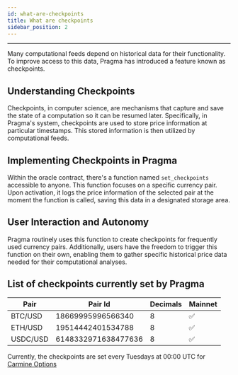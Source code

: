 ```yaml
---
id: what-are-checkpoints
title: What are checkpoints
sidebar_position: 2
---
```


---


Many computational feeds depend on historical data for their functionality. To improve access to this data, Pragma has introduced a feature known as checkpoints.

## Understanding Checkpoints

Checkpoints, in computer science, are mechanisms that capture and save the state of a computation so it can be resumed later. Specifically, in Pragma's system, checkpoints are used to store price information at particular timestamps. This stored information is then utilized by computational feeds.

## Implementing Checkpoints in Pragma

Within the oracle contract, there's a function named `set_checkpoints` accessible to anyone. This function focuses on a specific currency pair. Upon activation, it logs the price information of the selected pair at the moment the function is called, saving this data in a designated storage area.

## User Interaction and Autonomy

Pragma routinely uses this function to create checkpoints for frequently used currency pairs. Additionally, users have the freedom to trigger this function on their own, enabling them to gather specific historical price data needed for their computational analyses.

## List of checkpoints currently set by Pragma

| Pair     | Pair Id | Decimals | Mainnet |
| -------- | ----------- | -------- | ------- |
| BTC/USD      | 18669995996566340     | 8        | ✅      |
| ETH/USD      | 19514442401534788     | 8        | ✅      |
| USDC/USD      | 6148332971638477636     | 8        | ✅      |

Currently, the checkpoints are set every Tuesdays at 00:00 UTC for [Carmine Options](https://github.com/CarmineOptions/keeper-bot)